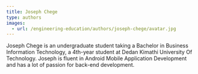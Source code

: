 ```yaml
---
title: Joseph Chege
type: authors
images:
  - url: /engineering-education/authors/joseph-chege/avatar.jpg 
---
```

Joseph Chege is an undergraduate student taking a Bachelor in Business Information Technology, a 4th-year student at Dedan Kimathi University Of Technology. Joseph is fluent in Android Mobile Application Development and has a lot of passion for back-end development.

